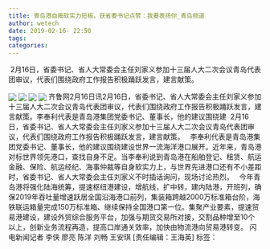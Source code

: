 ```yaml
---
title: 青岛港自揭软实力短板，获省委书记点赞：我要表扬你_青岛频道
author: wetech
date: 2019-02-16- 22:50
tags: 
categories: 
---
```

 2月16日，省委书记、省人大常委会主任刘家义参加十三届人大二次会议青岛代表团审议，代表们围绕政府工作报告积极踊跃发言，建言献策。
<!-- more -->
                
<img align="center" border="0" src="http://p0.ifengimg.com/a/2019_07/c8ca398c8f46d35_size183_w500_h293.jpg" />
                
<img align="center" border="0" src="http://p1.ifengimg.com/a/2019_07/77cf290c57195a2_size152_w400_h925.jpg" />
            
<img align="center" border="0" src="http://p2.ifengimg.com/a/2019_07/4eb50fee86d4f59_size134_w800_h291.jpg" />
<img align="center" border="0" src="http://p2.ifengimg.com/a/2016/0810/204c433878d5cf9size1_w16_h16.png" />
齐鲁网2月16日讯2月16日，省委书记、省人大常委会主任刘家义参加十三届人大二次会议青岛代表团审议，代表们围绕政府工作报告积极踊跃发言，建言献策。李奉利代表是青岛港集团党委书记、董事长，他的建议围绕建
 2月16日，省委书记、省人大常委会主任刘家义参加十三届人大二次会议青岛代表团审议，代表们围绕政府工作报告积极踊跃发言，建言献策。
 
李奉利代表是青岛港集团党委书记、董事长，他的建议围绕建设世界一流海洋港口展开。近年来，青岛港对标世界领先港口，查找自身不足。当李奉利说到青岛港在船舶登记、租赁、航运金融、保险、航运经纪、海事仲裁等自身软实力上，与世界先进港口还有不小差距时，省委书记、省人大常委会主任刘家义不时插话询问，现场讨论热烈。
 
今年青岛港将强化陆海统筹，提速枢纽港建设，增航线，扩中转，建内陆港，开班列，确保2019年吞吐量增速跃居全国沿海港口前列，集装箱跨越2000万标准箱台阶，海铁联运箱量完成150万标准箱、继续保持全国港口第一位。集聚产业要素，提速贸易港建设，建设外贸综合服务平台，加强与期货交易所对接，交割品种增至10个以上，创新业务流程再造，提高口岸通关效率，加快由物流港向贸易港转变。
闪电新闻记者 李侠 廖亮 陈洋 刘畅 王安琪
[责任编辑：王海英]
标签：
 
             
